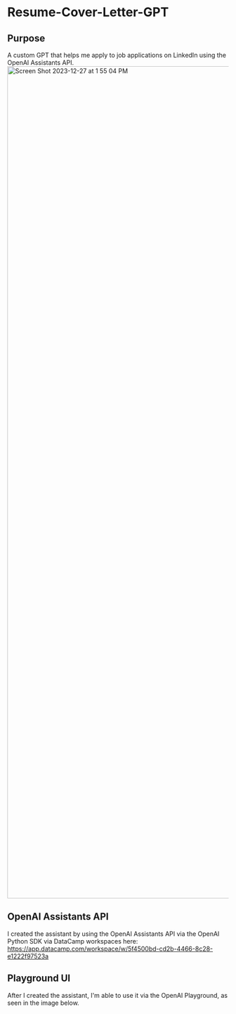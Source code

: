 # Resume-Cover-Letter-GPT

## Purpose
A custom GPT that helps me apply to job applications on LinkedIn using the OpenAI Assistants API.
<img width="1892" alt="Screen Shot 2023-12-27 at 1 55 04 PM" src="https://github.com/scarnyc/Resume-Cover-Letter-GPT/assets/47287222/21c51412-c3c2-431d-8e86-fa657cff8d91">

## OpenAI Assistants API
I created the assistant by using the OpenAI Assistants API via the OpenAI Python SDK via DataCamp workspaces here: https://app.datacamp.com/workspace/w/5f4500bd-cd2b-4466-8c28-e1222f97523a

## Playground UI
After I created the assistant, I'm able to use it via the OpenAI Playground, as seen in the image below.
